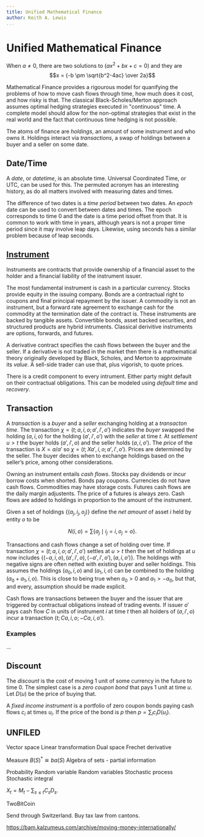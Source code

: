 ```yaml
---
title: Unified Mathematical Finance
author: Keith A. Lewis
...
```


# Unified Mathematical Finance

When $a \ne 0$, there are two solutions to $(ax^2 + bx + c = 0)$ and they are 
$$x = {-b \pm \sqrt{b^2-4ac} \over 2a}$$

Mathematical Finance provides a rigourous model for quanifying the problems of
how to move cash flows through time, how much does it cost, and how risky is that.
The classical Black-Scholes/Merton approach assumes optimal hedging strategies
executed in "continuous" time. A complete model should allow for the non-optimal
strategies that exist in the real world and the fact that continuous time
hedging is not possible.

The atoms of finance are _holdings_, an amount of some instrument and who owns it.
Holdings interact via _transactions_, a swap of holdings between a buyer and a seller on some date.

## Date/Time

A _date_, or _datetime_, is an absolute time. Universal Coordinated Time,
or UTC, can be used for this. The permuted acronym has an interesting history,
as do all matters involved with measuring dates and times.

The difference of two dates is a _time period_ between two dates.
An _epoch_ date can be used to convert between dates and times. The epoch corresponds to time 0
and the date is a time period offset from that.
It is common to work with time in years, although years is not a proper time period
since it may involve leap days. Likewise, using seconds has a similar problem because
of leap seconds.

## [Instrument](https://ifrscommunity.com/knowledge-base/financial-instruments-definitions/)

Instruments are contracts that provide ownership of a financial asset to the holder
and a financial liability of the instrument issuer.

The most fundamental instrument is cash in a particular currency.
Stocks provide equity in the issuing company. Bonds are a contractual right
to coupons and final principal repayment by the issuer.
A commodity is not an instrument, but a forward rate agreement to exchange cash
for the commodity at the termination date of the contract is.
These instruments are backed by tangible assets.
Convertible bonds, asset backed securities, and structured products are
hybrid intruments. Classical derivitive instruments are options, forwards, and futures.

A derivative contract specifies the cash flows between the buyer and the seller.
If a derivative is not traded in the market then there is a mathematical theory originally
developed by Black, Scholes, and Merton to approximate its _value_.
A sell-side trader can use that, plus vigorish, to quote prices.

There is a credit component to every intrument. Either party might default on their
contractual obligations. This can be modeled using _default time_ and _recovery_.

## Transaction

A _transaction_ is a _buyer_ and a _seller_ exchanging holding at a _transacton time_.
The transaction $\chi = (t;a, i, o; a', i', o')$
indicates the _buyer_ swapped the holding $(a, i, o)$
for the holding $(a', i', o')$
with the _seller_ at time $t$.
At _settlement_ $u > t$
the buyer holds $(a',i',o)$
and the seller holds $(a,i,o')$.
The _price_ of the transaction is $X = a/a'$ so
$\chi = (t;Xa', i, o; a', i', o')$.
Prices are determined by the seller. The buyer decides when to exchange
holdings based on the seller’s price, among other considerations.

Owning an instrument entails _cash flows_. Stocks pay dividends or incur borrow costs when shorted.
Bonds pay coupons. Currencies do not have cash flows. Commodities may have storage costs.
Futures cash flows are the daily margin adjustents. The price of a futures is always zero.
Cash flows are added to holdings in proportion to the amount of the instrument.

Given a set of holdings $\{(a_j, i_j, o_j)\}$
define the _net amount_ of asset $i$
held by entity $o$ to be

$$
	N(i, o) = \sum \{a_j\mid i_j = i, o_j = o\}.
$$

Transactions and cash flows change a set of holding over time.
If transaction $\chi = (t;a, i, o; a', i', o')$
settles at $u > t$ then the set of holdings at $u$ 
now includes $\{(-a, i, o), (a', i', o), (-a', i', o'), (a, i, o')\}$.
The holdings with negative signs are often netted with existing buyer and seller holdings.
This assumes the holdings $(a_0, i, o)$
and $(a_1, i, o)$
can be combined to the holding $(a_0 + a_1, i, o)$.
This is close to being true when $a_0 > 0$
and $a_1 > -a_0$, but that, and every, assumption should be made explicit.

Cash flows are transactions between the buyer and the issuer that are triggered
by contractual obligations instead of trading events. If issuer $o'$
pays cash flow $C$
in units of instrument $i$
at time $t$
then all holders of $(a, i', o)$
incur a transaction $(t;Ca, i, o; -Ca, i, o')$.

### Examples

...

## Discount

The _discount_ is the cost of moving 1 unit of some currency in the future
to time 0. The simplest case is a _zero coupon bond_ that pays 1 unit at time $u$.
Let $D(u)$ be the price of buying that.

A _fixed income instrument_ is a portfolio of zero coupon bonds
paying cash flows $c_i$ at times $u_i$. If the price of the bond is $p$ then
$p = \sum_i c_i D(u_i)$.


## UNFILED

Vector space
	Linear transformation
	Dual space
	Frechet derivative

Measure
	$B(S)^* \cong ba(S)$
	Algebra of sets - partial information

Probability 
	Random variable
	Random variables
	Stochastic process
	Stochastic integral

$X_t = M_t - \sum_{s\le t}C_s D_s$.

TwoBitCoin

Send through Switzerland. Buy tax law from cantons.

https://bam.kalzumeus.com/archive/moving-money-internationally/
